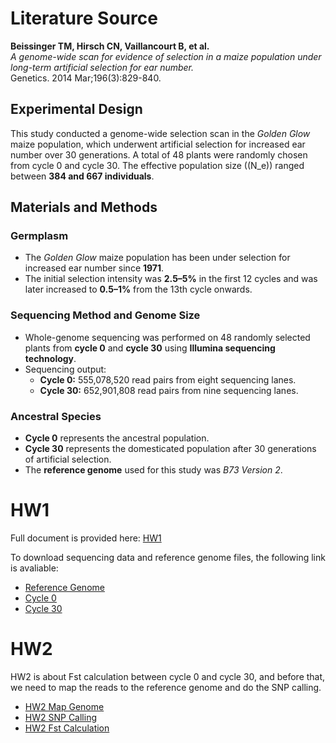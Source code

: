 # Literature Source

**Beissinger TM, Hirsch CN, Vaillancourt B, et al.**  
*A genome-wide scan for evidence of selection in a maize population under long-term artificial selection for ear number.*  
Genetics. 2014 Mar;196(3):829-840.  

## Experimental Design

This study conducted a genome-wide selection scan in the *Golden Glow* maize population, which underwent artificial selection for increased ear number over 30 generations. A total of 48 plants were randomly chosen from cycle 0 and cycle 30. The effective population size (\(N_e\)) ranged between **384 and 667 individuals**.

## Materials and Methods

### Germplasm

- The *Golden Glow* maize population has been under selection for increased ear number since **1971**.
- The initial selection intensity was **2.5–5%** in the first 12 cycles and was later increased to **0.5–1%** from the 13th cycle onwards.

### Sequencing Method and Genome Size

- Whole-genome sequencing was performed on 48 randomly selected plants from **cycle 0** and **cycle 30** using **Illumina sequencing technology**.
- Sequencing output:
  - **Cycle 0:** 555,078,520 read pairs from eight sequencing lanes.
  - **Cycle 30:** 652,901,808 read pairs from nine sequencing lanes.

### Ancestral Species

- **Cycle 0** represents the ancestral population.
- **Cycle 30** represents the domesticated population after 30 generations of artificial selection.
- The **reference genome** used for this study was *B73 Version 2*.

# HW1
Full document is provided here: [HW1](https://1stfrom.github.io/AGRO_932_project/script/a.01.01_data_prep/a.01.01_data_info.html)

To download sequencing data and reference genome files, the following link is avaliable:

- [Reference Genome](https://download.maizegdb.org/Zm-B73-REFERENCE-NAM-5.0)
- [Cycle 0](script/a.01.01_data_prep/downloadseq0.sh)
- [Cycle 30](script/a.01.01_data_prep/downloadseq30.sh)

# HW2

HW2 is about Fst calculation between cycle 0 and cycle 30, and before that, we need to map the reads to the reference genome and do the SNP calling.

- [HW2 Map Genome](https://1stfrom.github.io/AGRO_932_project/script/b.01.01_map_ref/b.01.01_map_to_refgenome.html)
- [HW2 SNP Calling](https://1stfrom.github.io/AGRO_932_project/script/b.01.02_SNP_call/b.01.02_SNP_calling.html)
- [HW2 Fst Calculation](https://1stfrom.github.io/AGRO_932_project/script/b.01.03_Fst_cal/b.01.03_Fst_calculation.html)


